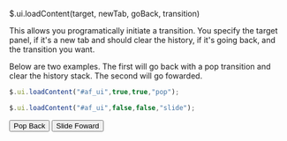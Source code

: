 $.ui.loadContent(target, newTab, goBack, transition)

This allows you programatically initiate a transition.  You specify the target panel, if it's a new tab and should clear the history, if it's going back, and the transition you want.

Below are two examples.  The first will go back with a pop transition and clear the history stack.  The second will go fowarded.


```js
$.ui.loadContent("#af_ui",true,true,"pop");

$.ui.loadContent("#af_ui",false,false,"slide");
```


<input type="button" value="Pop Back" onclick='$.ui.loadContent("#af_ui",true,true,"pop");'>

<input type="button" value="Slide Foward" onclick='$.ui.loadContent("#af_ui",false,false,"slide");'>